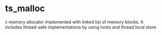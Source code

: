 # ts_malloc
c memory allocator implemented with linked list of memory blocks. It includes thread-safe implementations by using locks and thread local store.
